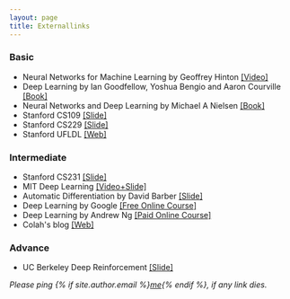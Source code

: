 ```yaml
---
layout: page
title: Externallinks
---
```



### Basic

* Neural Networks for Machine Learning by Geoffrey Hinton [[Video]](https://www.cs.toronto.edu/~hinton/coursera_lectures.html)
* Deep Learning by Ian Goodfellow, Yoshua Bengio and Aaron Courville [[Book]](https://www.deeplearningbook.org/)
* Neural Networks and Deep Learning by Michael A Nielsen [[Book]](http://neuralnetworksanddeeplearning.com/)
* Stanford CS109 [[Slide]](http://web.stanford.edu/class/cs109/)
* Stanford CS229 [[Slide]](http://cs229.stanford.edu/)
* Stanford UFLDL [[Web]](http://ufldl.stanford.edu/tutorial/)


### Intermediate

* Stanford CS231 [[Slide]](http://cs231n.stanford.edu/)
* MIT Deep Learning [[Video+Slide]](https://deeplearning.mit.edu/)
* Automatic Differentiation by David Barber [[Slide]](http://web4.cs.ucl.ac.uk/staff/D.Barber/publications/AMLAutoDiff.pdf)
* Deep Learning by Google [[Free Online Course]](https://eu.udacity.com/course/deep-learning--ud730#)
* Deep Learning by Andrew Ng [[Paid Online Course]](https://www.coursera.org/specializations/deep-learning)
* Colah's blog [[Web]](http://colah.github.io/)


### Advance

* UC Berkeley Deep Reinforcement [[Slide]](http://rail.eecs.berkeley.edu/deeprlcourse/)

*Please ping {% if site.author.email %}<a href="mailto:{{ site.author.email }}">me</a>{% endif %}, if any link dies.*
